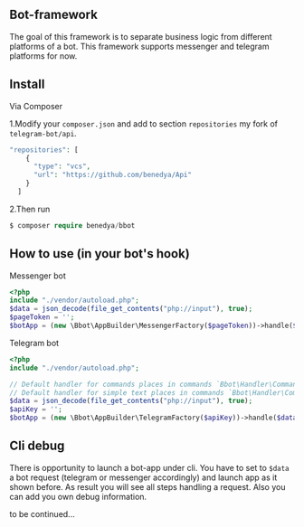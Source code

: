 ## Bot-framework
The goal of this framework is to separate business logic from different platforms of a bot. 
This framework supports messenger and telegram platforms for now.
## Install
Via Composer

1.Modify your `composer.json` and add to section `repositories` my fork of `telegram-bot/api`.
```php
"repositories": [
    {
      "type": "vcs",
      "url": "https://github.com/benedya/Api"
    }
  ]
```

2.Then run
```php
$ composer require benedya/bbot
```
## How to use (in your bot's hook)
Messenger bot
```php
<?php
include "./vendor/autoload.php";
$data = json_decode(file_get_contents("php://input"), true);
$pageToken = '';
$botApp = (new \Bbot\AppBuilder\MessengerFactory($pageToken))->handle($data);
```
Telegram bot
```php
<?php
include "./vendor/autoload.php";

// Default handler for commands places in commands `Bbot\Handler\CommandsHandler`
// Default handler for simple text places in commands `Bbot\Handler\CommonHandler`
$data = json_decode(file_get_contents("php://input"), true);
$apiKey = '';
$botApp = (new \Bbot\AppBuilder\TelegramFactory($apiKey))->handle($data);
```

## Cli debug
There is opportunity to launch a bot-app under cli. You have to set to `$data` a bot request (telegram or messenger accordingly) and launch app as it shown before. As result you will see all steps handling a request. Also you can add you own debug information.

to be continued...
